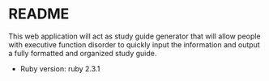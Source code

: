 # README

This web application will act as study guide generator that will allow people with executive function disorder to quickly input the information and output a fully formatted and organized study guide.

* Ruby version: ruby 2.3.1

